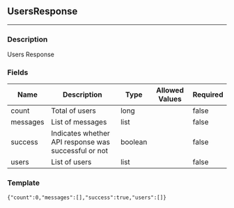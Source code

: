 ## UsersResponse
---
### Description
Users Response
### Fields
| Name | Description | Type | Allowed Values | Required |
| ---- | ----------- | ---- | -------------- | -------- |
| count | Total of users | long |  | false |
| messages | List of messages | list |  | false |
| success | Indicates whether API response was successful or not | boolean |  | false |
| users | List of users | list |  | false |
### Template
```
{"count":0,"messages":[],"success":true,"users":[]}
```
